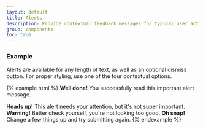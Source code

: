 ```yaml
---
layout: default
title: Alerts
description: Provide contextual feedback messages for typical user actions with the handful of available and flexible alert messages.
group: components
toc: true
---
```


### Example
Alerts are available for any length of text, as well as an optional dismiss button. For proper styling, use one of the four contextual options.

{% example html %}
<ui-alert type="success">
    <strong>Well done!</strong> You successfully read this important alert message.
</ui-alert>

<ui-alert>
    <strong>Heads up!</strong> This alert needs your attention, but it's not super important.
</ui-alert>

<ui-alert type="warning">
    <strong>Warning!</strong> Better check yourself, you're not looking too good.
</ui-alert>

<ui-alert type="danger">
    <strong>Oh snap!</strong> Change a few things up and try submitting again.
</ui-alert>
{% endexample %}

